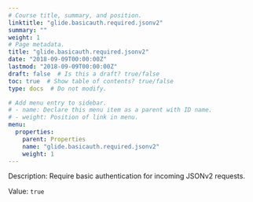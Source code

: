 ```yaml
---
# Course title, summary, and position.
linktitle: "glide.basicauth.required.jsonv2"
summary: ""
weight: 1
# Page metadata.
title: "glide.basicauth.required.jsonv2"
date: "2018-09-09T00:00:00Z"
lastmod: "2018-09-09T00:00:00Z"
draft: false  # Is this a draft? true/false
toc: true  # Show table of contents? true/false
type: docs  # Do not modify.

# Add menu entry to sidebar.
# - name: Declare this menu item as a parent with ID name.
# - weight: Position of link in menu.
menu:
  properties:
    parent: Properties
    name: "glide.basicauth.required.jsonv2"
    weight: 1
---
```


Description: Require basic authentication for incoming JSONv2 requests.


Value: `true`